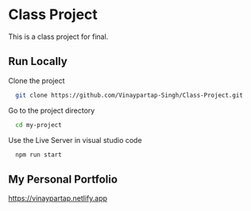 
# Class Project

This is a class project for final.


## Run Locally

Clone the project

```bash
  git clone https://github.com/Vinaypartap-Singh/Class-Project.git
```

Go to the project directory

```bash
  cd my-project
```


Use the Live Server in visual studio code

```bash
  npm run start
```


## My Personal Portfolio

https://vinaypartap.netlify.app

